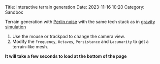 Title: Interactive terrain generation
Date: 2023-11-16 10:20
Category: Sandbox

Terrain generation with [Perlin noise](https://en.wikipedia.org/wiki/Perlin_noise) with the same 
tech stack as in [gravity simulation](./gravity-simulation-with-bevy-and-wasm.html)

1. Use the mouse or trackpad to change the camera view.
2. Modify the `Frequency`, `Octaves`, `Persistance` and `Lacunarity` to get a terrain-like mesh.

**It will take a few seconds to load at the bottom of the page**
<script type="module">
    import init from './terrain_generation/terrain-generation.js'
    init()
</script>